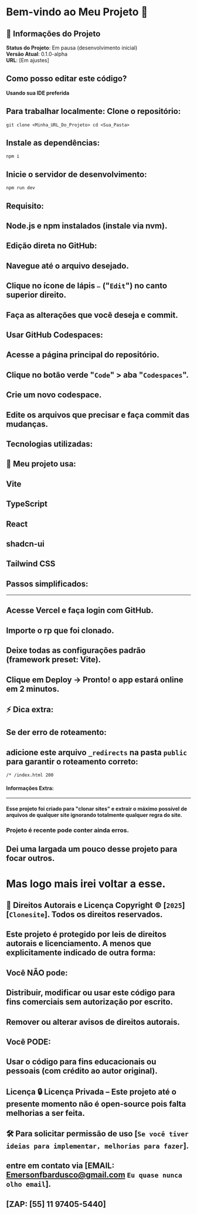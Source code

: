 # Bem-vindo ao Meu Projeto 🚀

## 📌 Informações do Projeto

**Status do Projeto**: Em pausa (desenvolvimento inicial)  
**Versão Atual**: 0.1.0-alpha  
**URL**: [Em ajustes]  

## Como posso editar este código?

**Usando sua IDE preferida**

Para trabalhar localmente:
Clone o repositório:
-------------------------
`git clone <Minha_URL_Do_Projeto>
cd <Sua_Pasta>`

Instale as dependências:
-----------------------
`npm i`

Inicie o servidor de desenvolvimento:
------------------------------------
`npm run dev`

Requisito:
---------
Node.js e npm instalados (instale via nvm).
------------------------------------------

Edição direta no GitHub:
-----------------------
Navegue até o arquivo desejado.
------------------------------
Clique no ícone de lápis `✏️` ("`Edit`") no canto superior direito.
------------------------------------------------------------------
Faça as alterações que você deseja e commit.
-------------------------------------------

Usar GitHub Codespaces:
----------------------
Acesse a página principal do repositório.
-----------------------------------------
Clique no botão verde "`Code`" > aba "`Codespaces`".
-----------------------------------------------
Crie um novo codespace.
--------------------------------------------
Edite os arquivos que precisar e faça commit das mudanças.
--------------------------------------------

Tecnologias utilizadas:
----------------------
🧰 Meu projeto usa:
-----------------
Vite
----
TypeScript
----------
React
-----
shadcn-ui
---------
Tailwind CSS
------------

## Passos simplificados:
------------------------
Acesse Vercel e faça login com GitHub.
------------------------------------
Importe o rp que foi clonado.
----------------------
Deixe todas as configurações padrão (framework preset: Vite).
------------------------------------------------------------
Clique em Deploy → Pronto! o app estará online em 2 minutos.
------------------------------------------------------------

⚡ Dica extra:
--------------
Se der erro de roteamento:
-------------------------
adicione este arquivo `_redirects` na pasta `public` para garantir o roteamento correto:
----------------------------------------------------------------------------------------
`/* /index.html 200`

#### Informações Extra:
----------------------
#### Esse projeto foi criado para "clonar sites" e extrair o máximo possível de arquivos de qualquer site ignorando totalmente qualquer regra do site.
### Projeto é recente pode conter ainda erros.
## Dei uma largada um pouco desse projeto para focar outros.
# Mas logo mais irei voltar a esse.

📜 Direitos Autorais e Licença
Copyright © [`2025`] [`Clonesite`]. Todos os direitos reservados.
----------------------------------------------------------------
Este projeto é protegido por leis de direitos autorais e licenciamento. A menos que explicitamente indicado de outra forma:
---------------------------------------------------------------------------------------------------------------------------
Você NÃO pode:
-------------
Distribuir, modificar ou usar este código para fins comerciais sem autorização por escrito.
-------------------------------------------------------------------------------------------
Remover ou alterar avisos de direitos autorais.
----------------------------------------------
Você PODE:
---------
Usar o código para fins educacionais ou pessoais (com crédito ao autor original).
--------------------------------------------------------------------------------
Licença
🔒 Licença Privada – Este projeto até o presente momento não é open-source pois falta melhorias a ser feita.
-------------------------------------------------------------------------------------------------------------
🛠 Para solicitar permissão de uso [`Se você tiver ideias para implementar, melhorias para fazer`].
-----------------------------------------------------------------------------------------------
entre em contato via [EMAIL: Emersonfbardusco@gmail.com `Eu quase nunca olho email`].
-------------------------------------------------------------------------------------------------------------------------------------------------------------------------------------
[ZAP: [55] 11 97405-5440]
-------------------------
